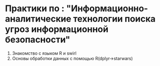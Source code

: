 # Практики по : "Информационно-аналитические технологии поиска угроз информационной безопасности"
1. Знакомство с языком R и swirl
2. Основы обработки данных с помощью R(dplyr->starwars)
